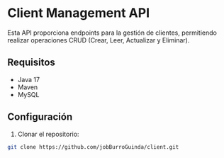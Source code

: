# Client Management API

Esta API proporciona endpoints para la gestión de clientes, permitiendo realizar operaciones CRUD (Crear, Leer, Actualizar y Eliminar).

## Requisitos

- Java 17
- Maven
- MySQL

## Configuración

1. Clonar el repositorio:
```bash
git clone https://github.com/jobBurroGuinda/client.git